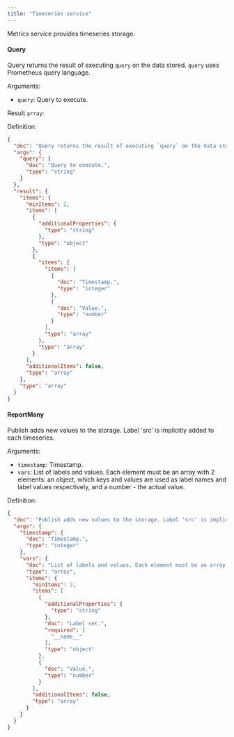 ```yaml
---
title: "Timeseries service"
---
```


Metrics service provides timeseries storage.

#### Query
Query returns the result of executing `query` on the data stored. `query` uses Prometheus query language.

Arguments:
- `query`: Query to execute.

Result `array`: 

Definition:
```json
{
  "doc": "Query returns the result of executing `query` on the data stored. `query` uses Prometheus query language.",
  "args": {
    "query": {
      "doc": "Query to execute.",
      "type": "string"
    }
  },
  "result": {
    "items": {
      "minItems": 2,
      "items": [
        {
          "additionalProperties": {
            "type": "string"
          },
          "type": "object"
        },
        {
          "items": {
            "items": [
              {
                "doc": "Timestamp.",
                "type": "integer"
              },
              {
                "doc": "Value.",
                "type": "number"
              }
            ],
            "type": "array"
          },
          "type": "array"
        }
      ],
      "additionalItems": false,
      "type": "array"
    },
    "type": "array"
  }
}
```

#### ReportMany
Publish adds new values to the storage. Label 'src' is implicitly added to each timeseries.

Arguments:
- `timestamp`: Timestamp.
- `vars`: List of labels and values. Each element must be an array with 2 elements: an object, which keys and values are used as label names and label values respectively, and a number - the actual value.


Definition:
```json
{
  "doc": "Publish adds new values to the storage. Label 'src' is implicitly added to each timeseries.",
  "args": {
    "timestamp": {
      "doc": "Timestamp.",
      "type": "integer"
    },
    "vars": {
      "doc": "List of labels and values. Each element must be an array with 2 elements: an object, which keys and values are used as label names and label values respectively, and a number - the actual value.",
      "type": "array",
      "items": {
        "minItems": 2,
        "items": [
          {
            "additionalProperties": {
              "type": "string"
            },
            "doc": "Label set.",
            "required": [
              "__name__"
            ],
            "type": "object"
          },
          {
            "doc": "Value.",
            "type": "number"
          }
        ],
        "additionalItems": false,
        "type": "array"
      }
    }
  }
}
```


